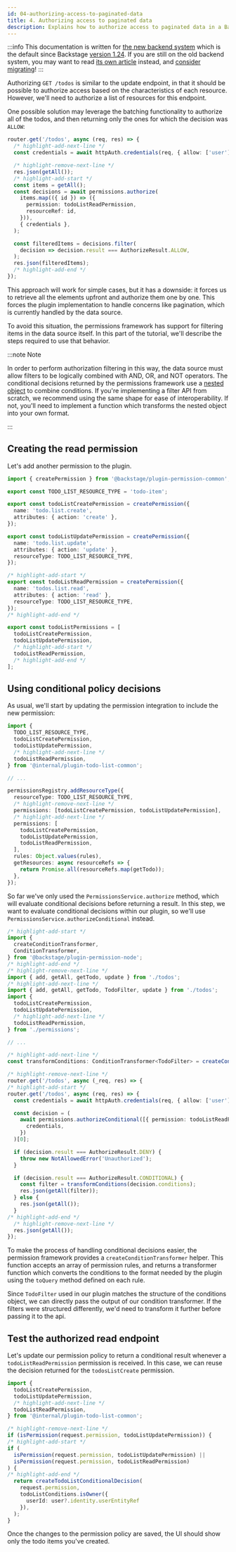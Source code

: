 ```yaml
---
id: 04-authorizing-access-to-paginated-data
title: 4. Authorizing access to paginated data
description: Explains how to authorize access to paginated data in a Backstage plugin
---
```


:::info
This documentation is written for [the new backend system](../../backend-system/index.md) which is the default since Backstage [version 1.24](../../releases/v1.24.0.md). If you are still on the old backend system, you may want to read [its own article](./04-authorizing-access-to-paginated-data--old.md) instead, and [consider migrating](../../backend-system/building-backends/08-migrating.md)!
:::

Authorizing `GET /todos` is similar to the update endpoint, in that it should be possible to authorize access based on the characteristics of each resource. However, we'll need to authorize a list of resources for this endpoint.

One possible solution may leverage the batching functionality to authorize all of the todos, and then returning only the ones for which the decision was `ALLOW`:

```ts
router.get('/todos', async (req, res) => {
  /* highlight-add-next-line */
  const credentials = await httpAuth.credentials(req, { allow: ['user'] });

  /* highlight-remove-next-line */
  res.json(getAll());
  /* highlight-add-start */
  const items = getAll();
  const decisions = await permissions.authorize(
    items.map(({ id }) => ({
      permission: todoListReadPermission,
      resourceRef: id,
    })),
    { credentials },
  );

  const filteredItems = decisions.filter(
    decision => decision.result === AuthorizeResult.ALLOW,
  );
  res.json(filteredItems);
  /* highlight-add-end */
});
```

This approach will work for simple cases, but it has a downside: it forces us to retrieve all the elements upfront and authorize them one by one. This forces the plugin implementation to handle concerns like pagination, which is currently handled by the data source.

To avoid this situation, the permissions framework has support for filtering items in the data source itself. In this part of the tutorial, we'll describe the steps required to use that behavior.

:::note Note

In order to perform authorization filtering in this way, the data source must allow filters to be logically combined with AND, OR, and NOT operators. The conditional decisions returned by the permissions framework use a [nested object](https://backstage.io/docs/reference/plugin-permission-common.permissioncriteria) to combine conditions. If you're implementing a filter API from scratch, we recommend using the same shape for ease of interoperability. If not, you'll need to implement a function which transforms the nested object into your own format.

:::

## Creating the read permission

Let's add another permission to the plugin.

```ts title="plugins/todo-list-backend/src/service/permissions.ts"
import { createPermission } from '@backstage/plugin-permission-common';

export const TODO_LIST_RESOURCE_TYPE = 'todo-item';

export const todoListCreatePermission = createPermission({
  name: 'todo.list.create',
  attributes: { action: 'create' },
});

export const todoListUpdatePermission = createPermission({
  name: 'todo.list.update',
  attributes: { action: 'update' },
  resourceType: TODO_LIST_RESOURCE_TYPE,
});

/* highlight-add-start */
export const todoListReadPermission = createPermission({
  name: 'todos.list.read',
  attributes: { action: 'read' },
  resourceType: TODO_LIST_RESOURCE_TYPE,
});
/* highlight-add-end */

export const todoListPermissions = [
  todoListCreatePermission,
  todoListUpdatePermission,
  /* highlight-add-start */
  todoListReadPermission,
  /* highlight-add-end */
];
```

## Using conditional policy decisions

As usual, we'll start by updating the permission integration to include the new permission:

```ts title="plugins/todo-list-backend/src/plugin.ts"
import {
  TODO_LIST_RESOURCE_TYPE,
  todoListCreatePermission,
  todoListUpdatePermission,
  /* highlight-add-next-line */
  todoListReadPermission,
} from '@internal/plugin-todo-list-common';

// ...

permissionsRegistry.addResourceType({
  resourceType: TODO_LIST_RESOURCE_TYPE,
  /* highlight-remove-next-line */
  permissions: [todoListCreatePermission, todoListUpdatePermission],
  /* highlight-add-next-line */
  permissions: [
    todoListCreatePermission,
    todoListUpdatePermission,
    todoListReadPermission,
  ],
  rules: Object.values(rules),
  getResources: async resourceRefs => {
    return Promise.all(resourceRefs.map(getTodo));
  },
});
```

So far we've only used the `PermissionsService.authorize` method, which will evaluate conditional decisions before returning a result. In this step, we want to evaluate conditional decisions within our plugin, so we'll use `PermissionsService.authorizeConditional` instead.

```ts title="plugins/todo-list-backend/src/service/router.ts"
/* highlight-add-start */
import {
  createConditionTransformer,
  ConditionTransformer,
} from '@backstage/plugin-permission-node';
/* highlight-add-end */
/* highlight-remove-next-line */
import { add, getAll, getTodo, update } from './todos';
/* highlight-add-next-line */
import { add, getAll, getTodo, TodoFilter, update } from './todos';
import {
  todoListCreatePermission,
  todoListUpdatePermission,
  /* highlight-add-next-line */
  todoListReadPermission,
} from './permissions';

// ...

/* highlight-add-next-line */
const transformConditions: ConditionTransformer<TodoFilter> = createConditionTransformer(Object.values(rules));

/* highlight-remove-next-line */
router.get('/todos', async (_req, res) => {
/* highlight-add-start */
router.get('/todos', async (req, res) => {
  const credentials = await httpAuth.credentials(req, { allow: ['user'] });

  const decision = (
    await permissions.authorizeConditional([{ permission: todoListReadPermission }], {
      credentials,
    })
  )[0];

  if (decision.result === AuthorizeResult.DENY) {
    throw new NotAllowedError('Unauthorized');
  }

  if (decision.result === AuthorizeResult.CONDITIONAL) {
    const filter = transformConditions(decision.conditions);
    res.json(getAll(filter));
  } else {
    res.json(getAll());
  }
/* highlight-add-end */
  /* highlight-remove-next-line */
  res.json(getAll());
});
```

To make the process of handling conditional decisions easier, the permission framework provides a `createConditionTransformer` helper. This function accepts an array of permission rules, and returns a transformer function which converts the conditions to the format needed by the plugin using the `toQuery` method defined on each rule.

Since `TodoFilter` used in our plugin matches the structure of the conditions object, we can directly pass the output of our condition transformer. If the filters were structured differently, we'd need to transform it further before passing it to the api.

## Test the authorized read endpoint

Let's update our permission policy to return a conditional result whenever a `todoListReadPermission` permission is received. In this case, we can reuse the decision returned for the `todosListCreate` permission.

```ts title="packages/backend/src/plugins/permission.ts"
import {
  todoListCreatePermission,
  todoListUpdatePermission,
  /* highlight-add-next-line */
  todoListReadPermission,
} from '@internal/plugin-todo-list-common';

/* highlight-remove-next-line */
if (isPermission(request.permission, todoListUpdatePermission)) {
/* highlight-add-start */
if (
  isPermission(request.permission, todoListUpdatePermission) ||
  isPermission(request.permission, todoListReadPermission)
) {
/* highlight-add-end */
  return createTodoListConditionalDecision(
    request.permission,
    todoListConditions.isOwner({
      userId: user?.identity.userEntityRef
    }),
  );
}
```

Once the changes to the permission policy are saved, the UI should show only the todo items you've created.
